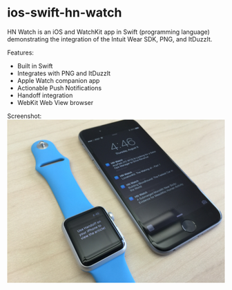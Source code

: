 # ios-swift-hn-watch
HN Watch is an iOS and WatchKit app in Swift (programming language) demonstrating the integration of the Intuit Wear SDK, PNG, and ItDuzzIt.

Features:
+ Built in Swift
+ Integrates with PNG and ItDuzzIt
+ Apple Watch companion app
+ Actionable Push Notifications
+ Handoff integration
+ WebKit Web View browser

Screenshot:
![3](https://raw.githubusercontent.com/intuitlabs-wearables/ios-swift-hn-watch/master/Screenshots/3.JPG)

